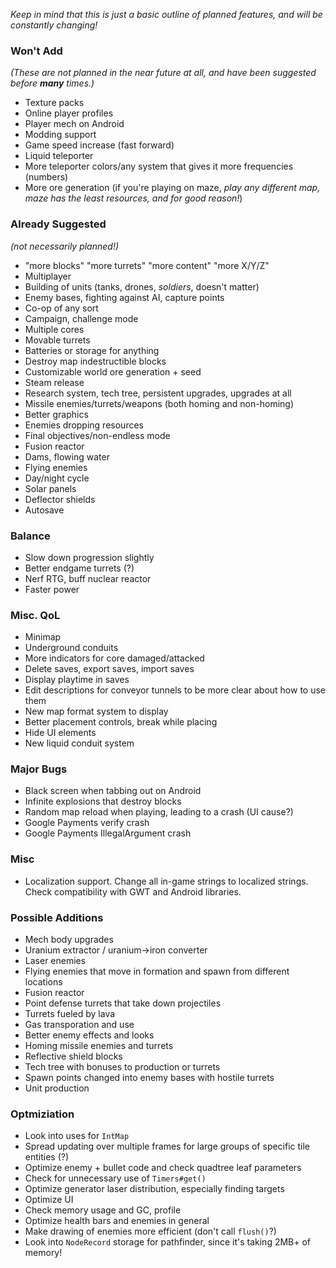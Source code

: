 _Keep in mind that this is just a basic outline of planned features, and will be constantly changing!_

### Won't Add
_(These are not planned in the near future at all, and have been suggested before **many** times.)_
- Texture packs
- Online player profiles
- Player mech on Android
- Modding support
- Game speed increase (fast forward)
- Liquid teleporter
- More teleporter colors/any system that gives it more frequencies (numbers)
- More ore generation (if you're playing on maze, *play any different map, maze has the least resources, and for good reason!*)

### Already Suggested
_(not necessarily planned!)_
- "more blocks" "more turrets" "more content" "more X/Y/Z"
- Multiplayer
- Building of units (tanks, drones, _soldiers_, doesn't matter)
- Enemy bases, fighting against AI, capture points
- Co-op of any sort
- Campaign, challenge mode
- Multiple cores
- Movable turrets
- Batteries or storage for anything
- Destroy map indestructible blocks
- Customizable world ore generation + seed
- Steam release
- Research system, tech tree, persistent upgrades, upgrades at all
- Missile enemies/turrets/weapons (both homing and non-homing)
- Better graphics
- Enemies dropping resources
- Final objectives/non-endless mode
- Fusion reactor
- Dams, flowing water
- Flying enemies
- Day/night cycle
- Solar panels
- Deflector shields
- Autosave

### Balance
- Slow down progression slightly
- Better endgame turrets (?)
- Nerf RTG, buff nuclear reactor
- Faster power

### Misc. QoL
- Minimap
- Underground conduits
- More indicators for core damaged/attacked
- Delete saves, export saves, import saves
- Display playtime in saves
- Edit descriptions for conveyor tunnels to be more clear about how to use them
- New map format system to display
- Better placement controls, break while placing
- Hide UI elements
- New liquid conduit system

### Major Bugs
- Black screen when tabbing out on Android
- Infinite explosions that destroy blocks
- Random map reload when playing, leading to a crash (UI cause?)
- Google Payments verify crash
- Google Payments IllegalArgument crash

### Misc
- Localization support. Change all in-game strings to localized strings. Check compatibility with GWT and Android libraries.

### Possible Additions
- Mech body upgrades
- Uranium extractor / uranium->iron converter
- Laser enemies
- Flying enemies that move in formation and spawn from different locations
- Fusion reactor
- Point defense turrets that take down projectiles
- Turrets fueled by lava
- Gas transporation and use
- Better enemy effects and looks
- Homing missile enemies and turrets
- Reflective shield blocks
- Tech tree with bonuses to production or turrets
- Spawn points changed into enemy bases with hostile turrets
- Unit production

### Optmiziation
- Look into uses for `IntMap`
- Spread updating over multiple frames for large groups of specific tile entities (?)
- Optimize enemy + bullet code and check quadtree leaf parameters
- Check for unnecessary use of `Timers#get()`
- Optimize generator laser distribution, especially finding targets
- Optimize UI
- Check memory usage and GC, profile
- Optimize health bars and enemies in general
- Make drawing of enemies more efficient (don't call `flush()`?)
- Look into `NodeRecord` storage for pathfinder, since it's taking 2MB+ of memory!

